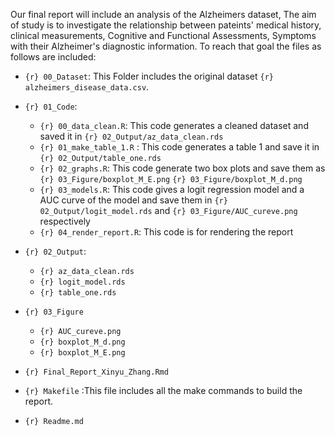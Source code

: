 
Our final report will include an analysis of the Alzheimers dataset, The aim of study is to investigate the relationship between pateints' medical history, clinical measurements, Cognitive and Functional Assessments, Symptoms with their Alzheimer's diagnostic information.
To reach that goal the files as follows are included:

- `{r} 00_Dataset`: This Folder includes the original dataset `{r} alzheimers_disease_data.csv`.
- `{r} 01_Code`: 
  - `{r} 00_data_clean.R`: This code generates a cleaned dataset and saved it in `{r} 02_Output/az_data_clean.rds`
  - `{r} 01_make_table_1.R` : This code generates a table 1 and save it in `{r} 02_Output/table_one.rds`
  - `{r} 02_graphs.R`: This code generate two box plots and save them as `{r} 03_Figure/boxplot_M_E.png` `{r} 03_Figure/boxplot_M_d.png`
  - `{r} 03_models.R`: This code gives a logit regression model and a AUC curve of the model and save them in `{r} 02_Output/logit_model.rds` and `{r} 03_Figure/AUC_cureve.png` respectively
  - `{r} 04_render_report.R`: This code is for rendering the report
  
- `{r} 02_Output`:
  - `{r} az_data_clean.rds`
  - `{r} logit_model.rds`
  - `{r} table_one.rds`
  
- `{r} 03_Figure`
  - `{r} AUC_cureve.png`
  - `{r} boxplot_M_d.png`
  - `{r} boxplot_M_E.png`

- `{r} Final_Report_Xinyu_Zhang.Rmd`

- `{r} Makefile` :This file includes all the make commands to build the report.

- `{r} Readme.md`
